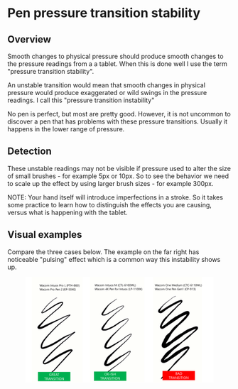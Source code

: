# Pen pressure transition stability

## Overview

Smooth changes to physical pressure should produce smooth changes to the pressure readings from a a tablet. When this is done well I use the term "pressure transition stability".

An unstable transition would mean that smooth changes in physical pressure would produce exaggerated or wild swings in the pressure readings. I call this "pressure transition instability"

No pen is perfect, but most are pretty good. However, it is not uncommon to discover a pen that has problems with these pressure transitions. Usually it happens in the lower range of pressure.

## Detection

These unstable readings may not be visible if pressure used to alter the size of small brushes - for example 5px or 10px. So to see the behavior we need to scale up the effect by using larger brush sizes - for example 300px.

NOTE: Your hand itself will introduce imperfections in a stroke. So it takes some practice to learn how to distinguish the effects you are causing, versus what is happening with the tablet.

## Visual examples

Compare the three cases below. The example on the far right has noticeable "pulsing" effect which is a common way this instability shows up.

<figure><img src="../.gitbook/assets/image (492).png" alt=""><figcaption></figcaption></figure>

##

